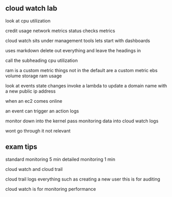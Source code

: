 

cloud watch lab 
------------------------------
look at cpu utilization 

credit usage 
network metrics 
status checks metrics 

cloud watch sits under management tools 
lets start with dashboards 

uses markdown 
delete out everything and leave the headings in 

call the subheading cpu utilization 

ram is a custom metric 
things not in the default are a custom metric 
    ebs volume storage 
    ram usage 

look at events 
state changes 
invoke a lambda to update a domain name with a new public ip address 

when an ec2 comes online 

an event can trigger an action 
logs 

monitor down into the kernel 
pass monitoring data into cloud watch logs 

wont go through it not relevant 

exam tips 
------------------------------

standard monitoring 5 min 
detailed monitoring 1 min 

cloud watch and cloud trail 

cloud trail logs everything 
    such as creating a new user 
    this is for auditing 

cloud watch is for 
    monitoring performance 



